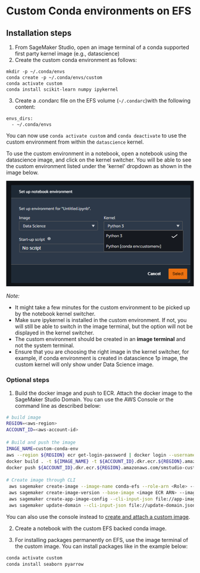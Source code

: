 # Custom Conda environments on EFS

## Installation steps

1. From SageMaker Studio, open an image terminal of a conda supported first party kernel image (e.g., datascience)
2. Create the custom conda environment as follows:
```
mkdir -p ~/.conda/envs
conda create -p ~/.conda/envs/custom
conda activate custom
conda install scikit-learn numpy ipykernel
```
3. Create a .condarc file on the EFS volume (`~/.condarc`)with the following content:
```
envs_dirs:
  - ~/.conda/envs
```
You can now use `conda activate custom` and `conda deactivate` to use the custom environment from within the `datascience` kernel. 

To use the custom environment in a notebook, open a notebook using the datascience image, and click on the kernel switcher. You will be able to see the custom environment listed under the 'kernel' dropdown as shown in the image below.

![custom-conda-kernel-switcher](custom-conda-environment.PNG)

*Note:*
- It might take a few minutes for the custom environment to be picked up by the notebook kernel switcher.
- Make sure ipykernel is installed in the custom environment. If not, you will still be able to switch in the image terminal, but the option will not be displayed in the kernel switcher.
- The custom environment should be created in an **image terminal** and not the system terminal. 
- Ensure that you are choosing the right image in the kernel switcher, for example, if conda environment is created in datascience 1p image, the custom kernel will only show under Data Science image. 


### Optional steps
1. Build the docker image and push to ECR. Attach the docker image to the SageMaker Studio Domain. You can use the AWS Console or the command line as described below:

```bash
# build image
REGION=<aws-region>
ACCOUNT_ID=<aws-account-id>

# Build and push the image
IMAGE_NAME=custom-conda-env
aws --region ${REGION} ecr get-login-password | docker login --username AWS --password-stdin ${ACCOUNT_ID}.dkr.ecr.${REGION}.amazonaws.com/smstudio-custom
docker build . -t ${IMAGE_NAME} -t ${ACCOUNT_ID}.dkr.ecr.${REGION}.amazonaws.com/smstudio-custom:${IMAGE_NAME}
docker push ${ACCOUNT_ID}.dkr.ecr.${REGION}.amazonaws.com/smstudio-custom:${IMAGE_NAME}

# Create image through CLI
 aws sagemaker create-image --image-name conda-efs --role-arn <Role> --display-name "Conda with EFS backed env"
 aws sagemaker create-image-version --base-image <image ECR ARN> --image-name conda-efs
 aws sagemaker create-app-image-config --cli-input-json file://app-image-config-input.json
 aws sagemaker update-domain --cli-input-json file://update-domain.json
 ```
You can also use the console instead to [create and attach a custom image](https://docs.aws.amazon.com/sagemaker/latest/dg/studio-byoi-create.html).

2. Create a notebook with the custom EFS backed conda image.

3. For installing packages permanently on EFS, use the image terminal of the custom image. You can install packages like in the example below:

```bash
conda activate custom
conda install seaborn pyarrow
```



